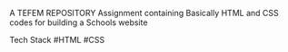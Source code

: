 A TEFEM REPOSITORY Assignment containing Basically HTML and CSS codes for building a Schools website



Tech Stack     #HTML #CSS
